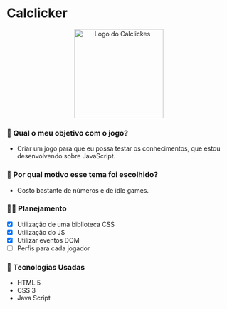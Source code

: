 # Calclicker
<p align="center">
<img src="https://freepikpsd.com/media/2019/10/icone-calculadora-png-1-Transparent-Images.png" alt="Logo do Calclickes" width="200"/>
</p>

### 🤔 Qual o meu objetivo com o jogo?
  - Criar um jogo para que eu possa testar os conhecimentos, que estou desenvolvendo sobre JavaScript.
  
### 🧮 Por qual motivo esse tema foi escolhido?
  - Gosto bastante de números e de idle games.

### 👨‍🏫 Planejamento
  - [x] Utilização de uma biblioteca CSS
  - [x] Utilização do JS
  - [x] Utilizar eventos DOM
  - [ ] Perfis para cada jogador

### 🧠 Tecnologias Usadas
  - HTML 5
  - CSS 3
  - Java Script
